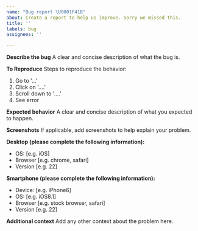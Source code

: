 ```yaml
---
name: "Bug report \U0001F41B"
about: Create a report to help us improve. Sorry we missed this.
title: ''
labels: bug
assignees: ''

---
```


<!-- 
Hey! Are you loving ZXing for JS? 

We hope this project saved you thousands of hours of studying, coding and testing.
If so, please consider contributing to the project so we can dedicate even more to it
not only on our spare time! 👉 https://opencollective.com/zxing-js

Or just say thanks, that's much appreciated as well! And will fill our hearts. 🖤

Thank you and good luck!
-->

**Describe the bug**
A clear and concise description of what the bug is.

**To Reproduce**
Steps to reproduce the behavior:
1. Go to '...'
2. Click on '....'
3. Scroll down to '....'
4. See error

**Expected behavior**
A clear and concise description of what you expected to happen.

**Screenshots**
If applicable, add screenshots to help explain your problem.

**Desktop (please complete the following information):**
 - OS: [e.g. iOS]
 - Browser [e.g. chrome, safari]
 - Version [e.g. 22]

**Smartphone (please complete the following information):**
 - Device: [e.g. iPhone6]
 - OS: [e.g. iOS8.1]
 - Browser [e.g. stock browser, safari]
 - Version [e.g. 22]

**Additional context**
Add any other context about the problem here.

<!-- Love the ZXing for JS? Please consider supporting our collective:
 👉  https://opencollective.com/parcel/donate -->
